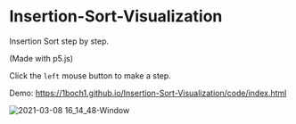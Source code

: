 # Insertion-Sort-Visualization
Insertion Sort step by step.

(Made with p5.js)

Click the `left` mouse button to make a step.

Demo: https://1boch1.github.io/Insertion-Sort-Visualization/code/index.html



![2021-03-08 16_14_48-Window](https://user-images.githubusercontent.com/69087218/110340379-79c68580-8029-11eb-87a3-9f7a6590d452.png)
